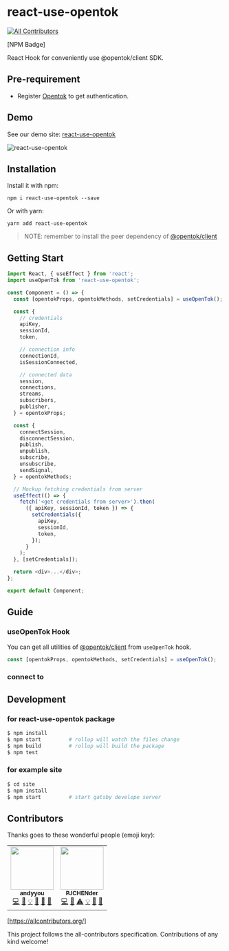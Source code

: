 # react-use-opentok
<!-- ALL-CONTRIBUTORS-BADGE:START - Do not remove or modify this section -->
[![All Contributors](https://img.shields.io/badge/all_contributors-2-orange.svg?style=flat-square)](#contributors-)
<!-- ALL-CONTRIBUTORS-BADGE:END -->

[NPM Badge]

React Hook for conveniently use @opentok/client SDK.

## Pre-requirement

* Register [Opentok](https://id.tokbox.com/login) to get authentication.

## Demo

See our demo site: [react-use-opentok](https://pjchender.github.com/react-use-opentok)

![react-use-opentok](https://i.imgur.com/mpmlkrI.gif)

## Installation

Install it with npm:

```
npm i react-use-opentok --save
```

Or with yarn:

```
yarn add react-use-opentok
```

> NOTE: remember to install the peer dependency of [@opentok/client](https://www.npmjs.com/package/@opentok/client)

## Getting Start

```js
import React, { useEffect } from 'react';
import useOpenTok from 'react-use-opentok';

const Component = () => {
  const [opentokProps, opentokMethods, setCredentials] = useOpenTok();

  const {
    // credentials
    apiKey,
    sessionId,
    token,

    // connection info
    connectionId,
    isSessionConnected,

    // connected data
    session,
    connections,
    streams,
    subscribers,
    publisher,
  } = opentokProps;

  const {
    connectSession,
    disconnectSession,
    publish,
    unpublish,
    subscribe,
    unsubscribe,
    sendSignal,
  } = opentokMethods;

  // Mockup fetching credentials from server
  useEffect(() => {
    fetch('<get credentials from server>').then(
      ({ apiKey, sessionId, token }) => {
        setCredentials({
          apiKey,
          sessionId,
          token,
        });
      }
    );
  }, [setCredentials]);

  return <div>...</div>;
};

export default Component;
```

## Guide

### useOpenTok Hook

You can get all utilities of [@opentok/client](https://www.npmjs.com/package/@opentok/client) from `useOpenTok` hook.

```js
const [opentokProps, opentokMethods, setCredentials] = useOpenTok();
```

### connect to

## Development

### for react-use-opentok package

```sh
$ npm install
$ npm start         # rollup will watch the files change
$ npm build         # rollup will build the package
$ npm test
```

### for example site

```sh
$ cd site
$ npm install
$ npm start         # start gatsby develope server
```

## Contributors

Thanks goes to these wonderful people (emoji key):
<!-- ALL-CONTRIBUTORS-LIST:START - Do not remove or modify this section -->
<!-- prettier-ignore-start -->
<!-- markdownlint-disable -->
<table>
  <tr>
    <td align="center"><a href="http://andyyou.github.io/"><img src="https://avatars0.githubusercontent.com/u/665690?v=4" width="100px;" alt=""/><br /><sub><b>andyyou</b></sub></a><br /><a href="https://github.com/pjchender/react-use-opentok/commits?author=andyyou" title="Code">💻</a> <a href="#design-andyyou" title="Design">🎨</a> <a href="#example-andyyou" title="Examples">💡</a> <a href="#maintenance-andyyou" title="Maintenance">🚧</a> <a href="#ideas-andyyou" title="Ideas, Planning, & Feedback">🤔</a> <a href="https://github.com/pjchender/react-use-opentok/pulls?q=is%3Apr+reviewed-by%3Aandyyou" title="Reviewed Pull Requests">👀</a></td>
    <td align="center"><a href="http://pjchender.blogspot.com"><img src="https://avatars1.githubusercontent.com/u/13399740?v=4" width="100px;" alt=""/><br /><sub><b>PJCHENder</b></sub></a><br /><a href="https://github.com/pjchender/react-use-opentok/commits?author=pjchender" title="Code">💻</a> <a href="https://github.com/pjchender/react-use-opentok/commits?author=pjchender" title="Documentation">📖</a> <a href="https://github.com/pjchender/react-use-opentok/commits?author=pjchender" title="Tests">⚠️</a> <a href="#example-pjchender" title="Examples">💡</a> <a href="#maintenance-pjchender" title="Maintenance">🚧</a> <a href="https://github.com/pjchender/react-use-opentok/pulls?q=is%3Apr+reviewed-by%3Apjchender" title="Reviewed Pull Requests">👀</a></td>
  </tr>
</table>

<!-- markdownlint-enable -->
<!-- prettier-ignore-end -->
<!-- ALL-CONTRIBUTORS-LIST:END -->

[https://allcontributors.org/]

This project follows the all-contributors specification. Contributions of any kind welcome!
